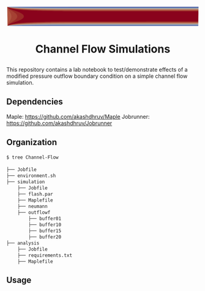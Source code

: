 <p align="center"> <img src="./icon.png" width="700" style="border:none;background:none;"/> </p>

# <p align="center"> Channel Flow Simulations </p>

This repository contains a lab notebook to test/demonstrate effects of a modified pressure outflow boundary condition on a simple channel flow simulation.

## Dependencies

Maple: https://github.com/akashdhruv/Maple
Jobrunner: https://github.com/akashdhruv/Jobrunner

## Organization

```
$ tree Channel-Flow

├── Jobfile
├── environment.sh
├── simulation
    ├── Jobfile
    ├── flash.par
    ├── Maplefile
    ├── neumann
    ├── outflowf
        ├── buffer01
        ├── buffer10
        ├── buffer15
        ├── buffer20
├── analysis
    ├── Jobfile
    ├── requirements.txt
    ├── Maplefile
```

## Usage
